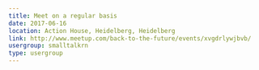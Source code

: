 ```yaml
---
title: Meet on a regular basis
date: 2017-06-16
location: Action House, Heidelberg, Heidelberg
link: http://www.meetup.com/back-to-the-future/events/xvgdrlywjbvb/
usergroup: smalltalkrn
type: usergroup
---
```

